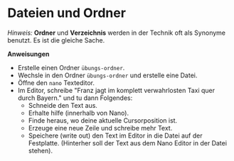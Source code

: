 # Dateien und Ordner

_Hinweis:_ **Ordner** und **Verzeichnis** werden in der Technik oft als Synonyme benutzt. Es ist die gleiche Sache.

**Anweisungen**
* Erstelle einen Ordner `übungs-ordner`.
* Wechsle in den Ordner `übungs-ordner` und erstelle eine Datei.
* Öffne den `nano` Texteditor. 
* Im Editor, schreibe "Franz jagt im komplett verwahrlosten Taxi quer durch Bayern." und tu dann Folgendes:
    * Schneide den Text aus.
    * Erhalte hilfe (innerhalb von Nano).
    * Finde heraus, wo deine aktuelle Cursorposition ist.
    * Erzeuge eine neue Zeile und schreibe mehr Text.
    * Speichere (write out) den Text im Editor in die Datei auf der Festplatte. (Hinterher soll der Text aus dem Nano Editor in der Datei stehen).
